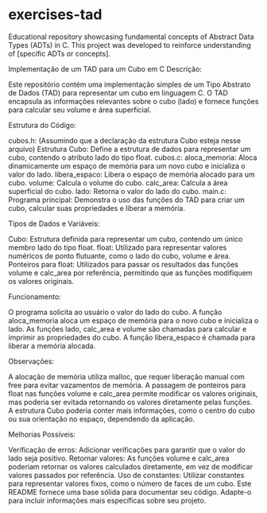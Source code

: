# exercises-tad
Educational repository showcasing fundamental concepts of Abstract Data Types (ADTs) in C. This project was developed to reinforce understanding of [specific ADTs or concepts].

Implementação de um TAD para um Cubo em C
Descrição:

Este repositório contém uma implementação simples de um Tipo Abstrato de Dados (TAD) para representar um cubo em linguagem C. O TAD encapsula as informações relevantes sobre o cubo (lado) e fornece funções para calcular seu volume e área superficial.

Estrutura do Código:

cubos.h: (Assumindo que a declaração da estrutura Cubo esteja nesse arquivo)
Estrutura Cubo: Define a estrutura de dados para representar um cubo, contendo o atributo lado do tipo float.
cubos.c:
aloca_memoria: Aloca dinamicamente um espaço de memória para um novo cubo e inicializa o valor do lado.
libera_espaco: Libera o espaço de memória alocado para um cubo.
volume: Calcula o volume do cubo.
calc_area: Calcula a área superficial do cubo.
lado: Retorna o valor do lado do cubo.
main.c:
Programa principal: Demonstra o uso das funções do TAD para criar um cubo, calcular suas propriedades e liberar a memória.

Tipos de Dados e Variáveis:

Cubo: Estrutura definida para representar um cubo, contendo um único membro lado do tipo float.
float: Utilizado para representar valores numéricos de ponto flutuante, como o lado do cubo, volume e área.
Ponteiros para float: Utilizados para passar os resultados das funções volume e calc_area por referência, permitindo que as funções modifiquem os valores originais.

Funcionamento:

O programa solicita ao usuário o valor do lado do cubo.
A função aloca_memoria aloca um espaço de memória para o novo cubo e inicializa o lado.
As funções lado, calc_area e volume são chamadas para calcular e imprimir as propriedades do cubo.
A função libera_espaco é chamada para liberar a memória alocada.

Observações:

A alocação de memória utiliza malloc, que requer liberação manual com free para evitar vazamentos de memória.
A passagem de ponteiros para float nas funções volume e calc_area permite modificar os valores originais, mas poderia ser evitada retornando os valores diretamente pelas funções.
A estrutura Cubo poderia conter mais informações, como o centro do cubo ou sua orientação no espaço, dependendo da aplicação.

Melhorias Possíveis:

Verificação de erros: Adicionar verificações para garantir que o valor do lado seja positivo.
Retornar valores: As funções volume e calc_area poderiam retornar os valores calculados diretamente, em vez de modificar valores passados por referência.
Uso de constantes: Utilizar constantes para representar valores fixos, como o número de faces de um cubo.
Este README fornece uma base sólida para documentar seu código. Adapte-o para incluir informações mais específicas sobre seu projeto.

